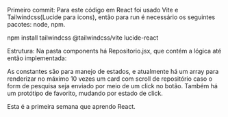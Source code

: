 Primeiro commit:
Para este código em React foi usado Vite e Tailwindcss(Lucide para icons), então para run é necessário os seguintes pacotes:
node, npm.

npm install tailwindcss @tailwindcss/vite lucide-react

Estrutura:
Na pasta components há Repositorio.jsx, que contém a lógica até então implementada:

As constantes são para manejo de estados, e atualmente há um array para renderizar no máximo 10 vezes um card com scroll de repositório caso o form de pesquisa seja enviado por meio de um click no botão. Também há um protótipo de favorito, mudando por estado de click.

Esta é a primeira semana que aprendo React.